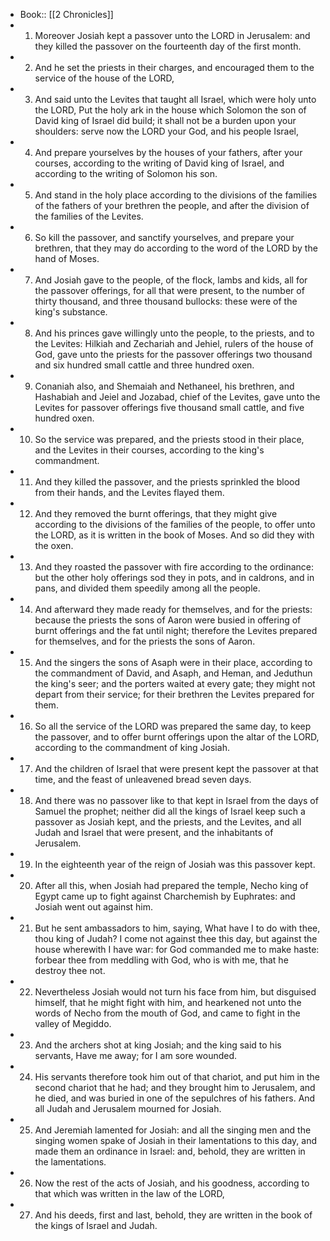 - Book:: [[2 Chronicles]]
- 1. Moreover Josiah kept a passover unto the LORD in Jerusalem: and they killed the passover on the fourteenth day of the first month.
- 2. And he set the priests in their charges, and encouraged them to the service of the house of the LORD,
- 3. And said unto the Levites that taught all Israel, which were holy unto the LORD, Put the holy ark in the house which Solomon the son of David king of Israel did build; it shall not be a burden upon your shoulders: serve now the LORD your God, and his people Israel,
- 4. And prepare yourselves by the houses of your fathers, after your courses, according to the writing of David king of Israel, and according to the writing of Solomon his son.
- 5. And stand in the holy place according to the divisions of the families of the fathers of your brethren the people, and after the division of the families of the Levites.
- 6. So kill the passover, and sanctify yourselves, and prepare your brethren, that they may do according to the word of the LORD by the hand of Moses.
- 7. And Josiah gave to the people, of the flock, lambs and kids, all for the passover offerings, for all that were present, to the number of thirty thousand, and three thousand bullocks: these were of the king's substance.
- 8. And his princes gave willingly unto the people, to the priests, and to the Levites: Hilkiah and Zechariah and Jehiel, rulers of the house of God, gave unto the priests for the passover offerings two thousand and six hundred small cattle and three hundred oxen.
- 9. Conaniah also, and Shemaiah and Nethaneel, his brethren, and Hashabiah and Jeiel and Jozabad, chief of the Levites, gave unto the Levites for passover offerings five thousand small cattle, and five hundred oxen.
- 10. So the service was prepared, and the priests stood in their place, and the Levites in their courses, according to the king's commandment.
- 11. And they killed the passover, and the priests sprinkled the blood from their hands, and the Levites flayed them.
- 12. And they removed the burnt offerings, that they might give according to the divisions of the families of the people, to offer unto the LORD, as it is written in the book of Moses. And so did they with the oxen.
- 13. And they roasted the passover with fire according to the ordinance: but the other holy offerings sod they in pots, and in caldrons, and in pans, and divided them speedily among all the people.
- 14. And afterward they made ready for themselves, and for the priests: because the priests the sons of Aaron were busied in offering of burnt offerings and the fat until night; therefore the Levites prepared for themselves, and for the priests the sons of Aaron.
- 15. And the singers the sons of Asaph were in their place, according to the commandment of David, and Asaph, and Heman, and Jeduthun the king's seer; and the porters waited at every gate; they might not depart from their service; for their brethren the Levites prepared for them.
- 16. So all the service of the LORD was prepared the same day, to keep the passover, and to offer burnt offerings upon the altar of the LORD, according to the commandment of king Josiah.
- 17. And the children of Israel that were present kept the passover at that time, and the feast of unleavened bread seven days.
- 18. And there was no passover like to that kept in Israel from the days of Samuel the prophet; neither did all the kings of Israel keep such a passover as Josiah kept, and the priests, and the Levites, and all Judah and Israel that were present, and the inhabitants of Jerusalem.
- 19. In the eighteenth year of the reign of Josiah was this passover kept.
- 20. After all this, when Josiah had prepared the temple, Necho king of Egypt came up to fight against Charchemish by Euphrates: and Josiah went out against him.
- 21. But he sent ambassadors to him, saying, What have I to do with thee, thou king of Judah? I come not against thee this day, but against the house wherewith I have war: for God commanded me to make haste: forbear thee from meddling with God, who is with me, that he destroy thee not.
- 22. Nevertheless Josiah would not turn his face from him, but disguised himself, that he might fight with him, and hearkened not unto the words of Necho from the mouth of God, and came to fight in the valley of Megiddo.
- 23. And the archers shot at king Josiah; and the king said to his servants, Have me away; for I am sore wounded.
- 24. His servants therefore took him out of that chariot, and put him in the second chariot that he had; and they brought him to Jerusalem, and he died, and was buried in one of the sepulchres of his fathers. And all Judah and Jerusalem mourned for Josiah.
- 25. And Jeremiah lamented for Josiah: and all the singing men and the singing women spake of Josiah in their lamentations to this day, and made them an ordinance in Israel: and, behold, they are written in the lamentations.
- 26. Now the rest of the acts of Josiah, and his goodness, according to that which was written in the law of the LORD,
- 27. And his deeds, first and last, behold, they are written in the book of the kings of Israel and Judah.
